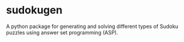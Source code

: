 # sudokugen
A python package for generating and solving different types of Sudoku puzzles
using answer set programming (ASP).

